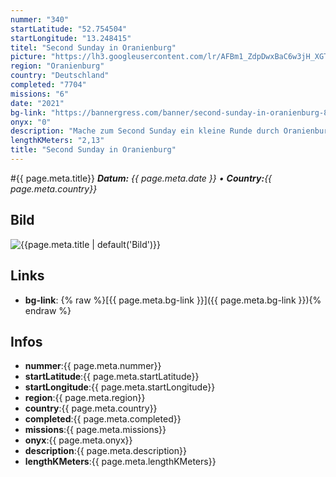 ```yaml
---
nummer: "340"
startLatitude: "52.754504"
startLongitude: "13.248415"
titel: "Second Sunday in Oranienburg"
picture: "https://lh3.googleusercontent.com/lr/AFBm1_ZdpDwxBaC6w3jH_XGTEAriL6fPzOV-2g1N1mEFp5nO6qRSQji-3DjuM04CKMRJ0Ti2KnyMHHZAW38s3nQxB5xqVBdH5LP_Kr8rSkZzNuAmls9YpBpWHu2FqepLoMapNoiXbPawoeDuDhgdiW2Xvha3yh93kS4atYRjuNEH8vwyZWKEXMzFEbbe86Srx_AoLku4vUjJ-WMLW9T8-f2FqOKQPa4DiHWa9oBjbqgDVuw0WVRgE0obe6kM5eIARkJgP70zabjMaWcb9MedOSEc8RXIoafmteN8zyrcEhGaqQzcezX2LqzHnc8IoGytVw-vks9EBLxNpeq29sERngYeI3wSdc3NOTjjd03dl_wc8QAusmsgurtJDwrewHB1M0Tjc_CHFCid2QeQXilFzlTpGxx3fT5ufTaHb6tIQFepMD_S6whWaRCBqrEhsLi_kaL6loYRKlrrfvX26zFbmh6QLh7MZtr6Q_yl8_5c14P6zl0emCd5qzJ30Rd_MTdaCTMvtx4S1xodWhWSuSEqsTSRgmnwDOT9csIIlWa39iEfgbu6nLB5bm6h6OefqAyS0MIvdNUl0G6c4brSi6TtC_YX1htRvFnuP0BC-b_uPRFMD-5_JOXjempKP70HirLAvzZBq0viphqxw1sDzf4UvKkL4rqJVkKM1VmbAOcJyQAaT9X8pDgdizbJXP6zi-Zr00HWK_lou2beXzPE3NlgZVv0zLNdW2qvaoWO4FHwwuXxotBhFyk56ERrj-9u20VCDXkf6vOiZXYFA8hVMBpI0ZZFLTowfsrIHk166fBngKUKQORHWJRPb4VhoSPKkYDVEAnvu27rvnJ5RbBQfE2KckKIuGkKZiKIn-s"
region: "Oranienburg"
country: "Deutschland"
completed: "7704"
missions: "6"
date: "2021"
bg-link: "https://bannergress.com/banner/second-sunday-in-oranienburg-8c7a"
onyx: "0"
description: "Mache zum Second Sunday ein kleine Runde durch Oranienburg. Start ist in der Bernauer Straße\n\nGeht am 17.11.2021 offline"
lengthKMeters: "2,13"
title: "Second Sunday in Oranienburg"
---
```


#{{ page.meta.title}}
_**Datum:** {{ page.meta.date }} • **Country:**{{ page.meta.country}}_

## Bild
![{{page.meta.title | default('Bild')}}]({{page.meta.picture}})

## Links
- **bg-link**: {% raw %}[{{ page.meta.bg-link }}]({{ page.meta.bg-link }}){% endraw %}

## Infos
- **nummer**:{{ page.meta.nummer}}
- **startLatitude**:{{ page.meta.startLatitude}}
- **startLongitude**:{{ page.meta.startLongitude}}
- **region**:{{ page.meta.region}}
- **country**:{{ page.meta.country}}
- **completed**:{{ page.meta.completed}}
- **missions**:{{ page.meta.missions}}
- **onyx**:{{ page.meta.onyx}}
- **description**:{{ page.meta.description}}
- **lengthKMeters**:{{ page.meta.lengthKMeters}}

